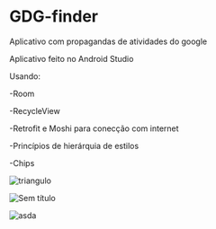 # GDG-finder
Aplicativo com propagandas de atividades do google

Aplicativo feito no Android Studio

Usando:

-Room

-RecycleView

-Retrofit e Moshi para conecção com internet

-Princípios de hierárquia de estilos

-Chips

![triangulo](https://user-images.githubusercontent.com/36930457/102704467-7b6a8380-425a-11eb-9702-450022020c37.png)

![Sem título](https://user-images.githubusercontent.com/36930457/102704463-760d3900-425a-11eb-9ea7-a2b662cd38a1.png)

![asda](https://user-images.githubusercontent.com/36930457/102704466-786f9300-425a-11eb-8d55-3379609eddaa.png)
